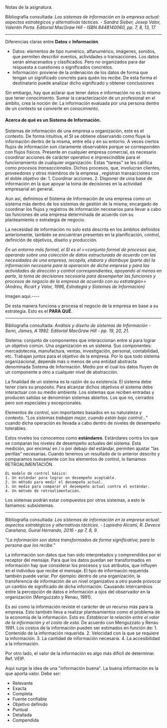 Notas de la asignatura.

Bibliografía consultada:
*Los sistemas de información en la empresa actual: aspectos estratégicos y alternativas tácticas. - Sandra Sieber, Josep Valor, Valentín Porta. Editorial MacGraw Hill - ISBN 8448140060, pp. 7, 8, 13, 17.*

<hr>

Diferencias claras entre **Datos** e **Información**.
* Datos: elementos de tipo numérico, alfanumérico, imágenes, sonidos, que permiten describir eventos, actividades o transacciones. Los datos serán almacenados y clasificados. Pero no organizados para dar respuesta a cuestiones o significados concretos.
* Información: proviene de la ordenación de los datos de forma que tengan un significado concreto para quién los recibe. De esta forma el destinatario puede analizar dicho significado y obtener conclusiones

Sin embargo, hay que aclarar que tener datos e información no es lo mismo que tener *conocimiento*.
Sumar la caracterización de un profesional en el ámbito, crea la noción de:
	La información evaluada por una persona dentro de un contexto se convierte en conocimiento.

#### Acerca de qué es un Sistema de Información.

Sistemas de información de una empresa u organización, este es el contexto.
De forma intuitiva, el SI se obtiene observando como fluye la información dentro de la misma, entre ella y en su entorno. A veces ciertos flujos de información son claramente observables porque se corresponden con flujos físicos.
Presente en cualquier empresa comercial, es necesario coordinar acciones de carácter operativo e imprescindible para el funcionamiento de cualquier organización. Estas "tareas" se les califica como *procesos transaccionales*.
Dichos procesos, que, involucran clientes, proveedores y otros miembros de la empresa , registran transacciones con el doble objetivo de:
	1. Coordinar acciones.
	2. Disponer de uina base de información en la que apoyar la toma de decisiones en la actividad empresarial en general. 

Aún así, definimos el Sistema de Información de una empresa como un sistema más dentro de los sistemas de gestión de la misma; encargado de coordinar los flujos y registros de información necesarios para llevar a cabo las funciones de una empresa determinada de acuerdo con su planteamiento o estrategia de negocio. 

La necesidad de información no solo está descrita en los ámbitos definidos anteriomente, también se encuentran presentes en la planificación, control, definición de objetivos, diseño y producción. 

   *En un entorno más formal, el SI es el <<conjunto formal de procesos que, operando sobre una colección de datos estructurada de acuerdo con las necesidades de una empresa, recopila, elabora y distribuye (parte de) la información necesaria para la operación de dicha empresa y para las actividades de dirección y control correspondientes, apoyando al menos en parte, la toma de decisiones necesaria para desempeñar las funciones y procesos de negocio de la empresa de acuerdo con su estrategia>> (Andreu, Ricart y Valor, 1996, Estrategia y Sistemas de Información)*

Imagen aqui.----

De esta manera funciona y procesa el negocio de la empresa en base a su estrategia.
Esto es el **PARA QUÉ**.

<hr>

Bibliografía consultada:
*Análisis y diseño de sistemas de Información - Senn, James, A 1992. Editorial MacGraw Hill - pp. 19, 20, 21.*


Sistema: conjunto de componentes que interaccionan entre sí para lograr un objetivo común.
Una organización es un sistema. Sus componentes: mercadotecnia, manufactura, ventas, investigación, personal, contabilidad, etc. Trabajan juntos para el objetivo de la empresa.
Por lo que todo sistema organizacional, depende más o menos de una entidad abstracta denominada Sistema de Información.
Medio por el cual los datos fluyen de un componente a otro a cualquier nivel de abstracción.

La finalidad de un sistema es la razón de su existencia.
El sistema debe tener claro su propósito.
	Para alcanzar dichos objetivos el sistema debe interactuar con su medio ambiente.
	Los sistemas que reciben entradas y producen salidas se denominan sistemas abiertos.
	Los que no, cerrados pero son especiales y excepcionales.

Elementos de control, son importantes basados en su naturaleza y contexto.
	*"Los sistemas trabajan mejor, cuando están bajo control..."* cuando dicha operación es llevada a cabo dentro de niveles de desempeño tolerables.

Estos niveles los conocemos como **estándares**.
Estándares contra los que se comparan los niveles de desempeño actuales del sistema.
Esta medición, por encima/ en / o por debajo del estándar, permiten ajustar "las perillas" necesarias.
Cuando tenemos un resultado de lo anterior descrito y comparamos nuevamente con los elementos de control, lo llamamos RETROALIMENTACIÓN.

	EL modelo de control básico:
	1. Un estándar para lograr un desempeño aceptable.
	2. Un método para medir el desempeño actual.
	3. Un medio para comparar el desempeño actual contra el estándar.
	4. Un método de retroalimentación.

Los sistemas podrán estar compuestos por otros sistemas, a esto le llamamos: subsistemas.


<hr>

Bibliografía consultada:
*Los sistemas de información en la empresa actual: aspectos estratégicos y alternativas tácticas. - Lapiedra Alcamí, R. Devece Carañana, Guiral Herrando, 2016 - pp 7, 8, 9.*

*"La información son datos transformados de forma significativa, para la persona que los recibe."*

La información son datos que han sido interpretados y comprendidos por el receptor del mensaje.
Para que los datos puedan ser transformados en información hay que considerar los procesos y sus atributos, que influyen en el individuo que recibe el mensaje.
El tipo de informacón requerida también puede variar.
Por ejemplo: dentro de una organización, la transferencia de información de un nivel organizativo a otro puede provocar un cambio de significado de dicha información.
Causando intercambios entre la percepción de datos e información a ojos del observador en la organización (Menguzzato y Renau, 1991).

Es así como la información reviste el carácter de un recurso más para la empresa.
Esto también lleva a realizar planteamientos como el problema de la economía de la información.
Esto es: 
*Establecer la relación entre el valor de la información y el costo de esta.*
	De acuerdo con Menguzzato y Renau 1991.
	Los costos de la información pueden ser estimados en función de:
	1. Contenido de la información requerida.
	2. Velocidad con la que se requiere la información.
	3. La cantidad de información necesaria.
	4. La accesibilidad a la información.

Por otro lado, el valor de la información es algo más difícil de determinar.
Ref. VEIP.

Aquí surge la idea de una "información buena".
La buena información es la que aporta valor.
Debe ser: 
* Relevante
* Exacta
* Completa
* Fuente confiable
* Objetivo definido
* Puntual
* Detallada
* Compendida



